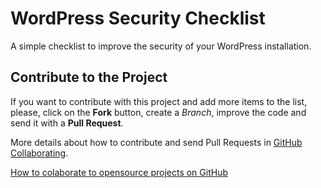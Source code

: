 # WordPress Security Checklist #

A simple checklist to improve the security of your WordPress installation.

## Contribute to the Project ##

If you want to contribute with this project and add more items to the list, please, click on the **Fork** button, create a *Branch*, improve the code and send it with a **Pull Request**.

More details about how to contribute and send Pull Requests in [GitHub Collaborating](https://help.github.com/categories/63/articles).

[How to colaborate to opensource projects on GitHub](http://www.youtube.com/watch?v=H3olaBo83As)